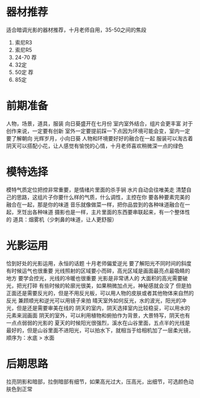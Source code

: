 # 器材推荐

适合暗调光影的器材推荐，十月老师自用，35-50之间的焦段
1. 索尼R3
2. 索尼R5
3. 24-70 荐
4. 32定
5. 50定 荐
6. 85定

# 前期准备

人物，场景，道具，服装
向日葵盛开在七月份
室内室外结合，组片会更丰富
对于创作来说，一定要有创新
室外一定要提前踩一下点因为环境可能会变，室内一定要了解朝向
光辉岁月，小向日葵
人物和环境要好好的融合在一起
服装可以淘古着
阴天可以搭配小花，让人感觉有愉悦的心情，十月老师喜欢稍微深一点的绿色

# 模特选择

模特气质定位把控非常重要，是情绪片里面的杀手锏
水片自动会往唯美走
清楚自己的思路，这组片子你要什么样的气质，什么调性，主控在你
要各种要素完美的融合在一起，那是你的味道
音乐就像做菜一样，把你品尝到的各种味道融合在一起，烹饪出各种味道
摄影也是一样，主片里面的东西要串联起来，有一个整体性的
道具：烟雾机（少刺鼻的味道，让人更舒服）

# 光影运用

恰到好处的光影运用，永恒的话题
十月老师偏爱逆光
要了解阳光不同时间的斜度
有时候运气也很重要
光线照射的区域要小而碎，高光区域是画面最亮点最吸睛的地方
要学会控光，光线的冷暖也很重要
光影是非常诱人的
大面积的高光需要破光，把光打碎
有些时候的轮廓光很美，如果稍微加点光，神秘感就会没了
但是拍正面还是需要反光的，但是不用反光板，可以用人物的皮肤或者其他物体来自然的反光
兼顾顺光和逆光可以用镜子来拍
晴天室外如何反光，水的波光，阳光的冲光，但是还是需要审美在线的
阴天的室内，阴天选择室内比较稳妥，可以用水的元素来润画面
阴天的室外，可以利用植物和俯拍作为背景，大景特写，阴天也有一点点弱弱的光影的
夏天的时候阳光很强烈，溪水在山谷里面，五点半的光线是最好的，但是山谷里面不进阳光，可以拍水下，就相当于给相机加了一层柔光镜，顺序为：水底 > 水面

# 后期思路

拉亮阴影和暗部，拉倒暗部有细节，如果高光过大，压高光，出细节，可选颜色动肤色到正常